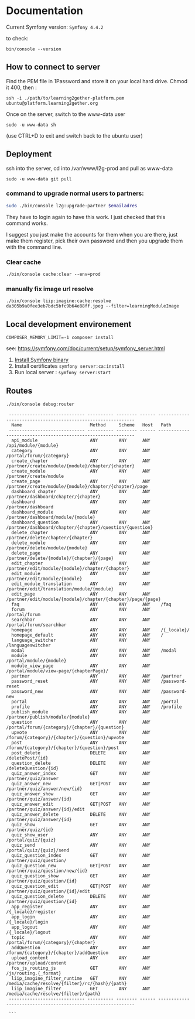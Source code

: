# Documentation

Current Symfony version: `Symfony 4.4.2`

to check:

```
bin/console --version
```

## How to connect to server

Find the PEM file in 1Password and store it on your local hard drive. Chmod it 400, then :

```
ssh -i ./path/to/learning2gether-platform.pem ubuntu@platform.learning2gether.org
```

Once on the server, switch to the www-data user

```
sudo -u www-data sh
```

(use CTRL+D to exit and switch back to the ubuntu user)

## Deployment

ssh into the server, cd into /var/www/l2g-prod and pull as www-data

```
sudo -u www-data git pull
```

### command to upgrade normal users to partners:

```bash
sudo ./bin/console l2g:upgrade-partner $emailadres
```

They have to login again to have this work. I just checked that this command works.

I suggest you just make the accounts for them when you are there, just make them register, pick their own password and then you upgrade them with the command line.

### Clear cache

```
./bin/console cache:clear --env=prod
```

### manually fix image url resolve

```
./bin/console liip:imagine:cache:resolve da305b9a0fee3eb7bdc5bfc9b64e88ff.jpeg --filter=learningModuleImage
```

## Local development environement

```
COMPOSER_MEMORY_LIMIT=-1 composer install
```

see: https://symfony.com/doc/current/setup/symfony_server.html

1. [Install Symfony binary](https://symfony.com/download)
2. Install certificates `symfony server:ca:install`
3. Run local server : `symfony server:start`

## Routes

```bash
./bin/console debug:router
```

````
 ----------------------------- ---------- -------- ------ -------------------------------------------------------------
  Name                          Method     Scheme   Host   Path
 ----------------------------- ---------- -------- ------ -------------------------------------------------------------
  api_module                    ANY        ANY      ANY    /api/module/{module}
  category                      ANY        ANY      ANY    /portal/forum/{category}
  create_chapter                ANY        ANY      ANY    /partner/create/module/{module}/chapter/{chapter}
  create_module                 ANY        ANY      ANY    /partner/create/module
  create_page                   ANY        ANY      ANY    /partner/create/module/{module}/chapter/{chapter}/page
  dashboard_chapter             ANY        ANY      ANY    /partner/dashboard/chapter/{chapter}
  dashboard                     ANY        ANY      ANY    /partner/dashboard
  dashboard_module              ANY        ANY      ANY    /partner/dashboard/module/{module}
  dashboard_question            ANY        ANY      ANY    /partner/dashboard/chapter/{chapter}/question/{question}
  delete_chapter                ANY        ANY      ANY    /partner/delete/chapter/{chapter}
  delete_module                 ANY        ANY      ANY    /partner/delete/module/{module}
  delete_page                   ANY        ANY      ANY    /partner/delete/{module}/{chapter}/{page}
  edit_chapter                  ANY        ANY      ANY    /partner/edit/module/{module}/chapter/{chapter}
  edit_module                   ANY        ANY      ANY    /partner/edit/module/{module}
  edit_module_translation       ANY        ANY      ANY    /partner/edit/translation/module/{module}
  edit_page                     ANY        ANY      ANY    /partner/edit/module/{module}/chapter/{chapter}/page/{page}
  faq                           ANY        ANY      ANY    /faq
  forum                         ANY        ANY      ANY    /portal/forum
  searchbar                     ANY        ANY      ANY    /portal/forum/searchbar
  homepage                      ANY        ANY      ANY    /{_locale}/
  homepage_default              ANY        ANY      ANY    /
  language_switcher             ANY        ANY      ANY    /languageswitcher
  modal                         ANY        ANY      ANY    /modal
  module                        ANY        ANY      ANY    /portal/module/{module}
  module_view_page              ANY        ANY      ANY    /portal/module/view-page/{chapterPage}/
  partner                       ANY        ANY      ANY    /partner
  password_reset                ANY        ANY      ANY    /password-reset
  password_new                  ANY        ANY      ANY    /password-new
  portal                        ANY        ANY      ANY    /portal
  profile                       ANY        ANY      ANY    /profile
  publish_module                ANY        ANY      ANY    /partner/publish/module/{module}
  question                      ANY        ANY      ANY    /portal/forum/{category}/{chapter}/{question}
  upvote                        ANY        ANY      ANY    /forum/{category}/{chapter}/{question}/upvote
  post                          ANY        ANY      ANY    /forum/{category}/{chapter}/{question}/post
  post_delete                   DELETE     ANY      ANY    /deletePost/{id}
  question_delete               DELETE     ANY      ANY    /deleteQuestion/{id}
  quiz_answer_index             GET        ANY      ANY    /partner/quiz/answer
  quiz_answer_new               GET|POST   ANY      ANY    /partner/quiz/answer/new/{id}
  quiz_answer_show              GET        ANY      ANY    /partner/quiz/answer/{id}
  quiz_answer_edit              GET|POST   ANY      ANY    /partner/quiz/answer/{id}/edit
  quiz_answer_delete            DELETE     ANY      ANY    /partner/quiz/answer/{id}
  quiz_show                     GET        ANY      ANY    /partner/quiz/{id}
  quiz_show_user                ANY        ANY      ANY    /portal/quiz/{quiz}
  quiz_send                     ANY        ANY      ANY    /portal/quiz/{quiz}/send
  quiz_question_index           GET        ANY      ANY    /partner/quiz/question/
  quiz_question_new             GET|POST   ANY      ANY    /partner/quiz/question/new/{id}
  quiz_question_show            GET        ANY      ANY    /partner/quiz/question/{id}
  quiz_question_edit            GET|POST   ANY      ANY    /partner/quiz/question/{id}/edit
  quiz_question_delete          DELETE     ANY      ANY    /partner/quiz/question/{id}
  app_register                  ANY        ANY      ANY    /{_locale}/register
  app_login                     ANY        ANY      ANY    /{_locale}/login
  app_logout                    ANY        ANY      ANY    /{_locale}/logout
  topic                         ANY        ANY      ANY    /portal/forum/{category}/{chapter}
  addQuestion                   ANY        ANY      ANY    /forum/{category}/{chapter}/addQuestion
  upload_content                ANY        ANY      ANY    /partner/upload/content
  fos_js_routing_js             GET        ANY      ANY    /js/routing.{_format}
  liip_imagine_filter_runtime   GET        ANY      ANY    /media/cache/resolve/{filter}/rc/{hash}/{path}
  liip_imagine_filter           GET        ANY      ANY    /media/cache/resolve/{filter}/{path}
 ----------------------------- ---------- -------- ------ -------------------------------------------------------------

 ```
````
